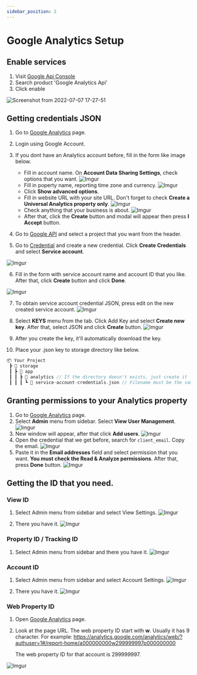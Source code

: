 ```yaml
---
sidebar_position: 2
---
```


# Google Analytics Setup

## Enable services
1. Visit [Google Api Console](https://console.cloud.google.com/)
2. Search product 'Google Analytics Api' 
3. Click enable
 
![Screenshot from 2022-07-07 17-27-51](https://user-images.githubusercontent.com/79588035/177752913-e7148b37-5954-4f4c-b135-9c8c80571eef.png)

## Getting credentials JSON

1. Go to [Google Analytics](http://analytics.google.com/) page.
2. Login using Google Account.
3. If you dont have an Analytics account before, fill in the form like image below. 

    - Fill in account name. On **Account Data Sharing Settings**, check options that you want.
    ![Imgur](https://i.imgur.com/f6grepG.png)
    - Fill in poperty name, reporting time zone and currency.
    ![Imgur](https://i.imgur.com/tqjv2JS.png)
    - Click **Show advanced options**.
    - Fill in website URL with your site URL. Don't forget to check **Create a Universal Analytics property only**.
    ![Imgur](https://i.imgur.com/sBBNTQh.png)
    - Check anything that your business is about.
    ![Imgur](https://i.imgur.com/nEDZcGA.png)
    - After that, click the **Create** button and modal will appear then press **I Accept** button.

4. Go to [Google API](https://console.cloud.google.com/apis/dashboard) and select a project that you want from the header.
5. Go to [Credential](https://console.cloud.google.com/apis/credentials) and create a new credential. Click **Create Credentials** and select **Service account**.

![Imgur](https://i.imgur.com/nS7m6rZ.png)

6. Fill in the form with service account name and account ID that you like. After that, click **Create** button and click **Done**.

![Imgur](https://i.imgur.com/PhCaP9Z.png)

7. To obtain service account credential JSON, press edit on the new created service account.
![Imgur](https://i.imgur.com/pXbDdHy.png)

8. Select **KEYS** menu from the tab. Click Add Key and select **Create new key**. After that, select JSON and click **Create** button.
![Imgur](https://i.imgur.com/oexLid9.png)

9. After you create the key, it'll automatically download the key.
10. Place your .json key to storage directory like below.

```php
📦 Your Project
 ┣ 📂 storage
 ┃ ┣ 📂 app
 ┃ ┃ ┣ 📂 analytics // If the directory doesn't exists, just create it
 ┃ ┃ ┃ ┗ 📜 service-account-credentials.json // Filename must be the same
```

## Granting permissions to your Analytics property

1. Go to [Google Analytics](http://analytics.google.com/) page.
2. Select **Admin** menu from sidebar. Select **View User Management**.
![Imgur](https://i.imgur.com/PeKLoZ3.png)
3. New window will appear, after that click **Add users**.
![Imgur](https://i.imgur.com/BCVGUH4.png)
4. Open the credential that we get before, search for `client_email`. Copy the email.
![Imgur](https://i.imgur.com/A7CPWQB.png)
5. Paste it in the **Email addresses** field and select permission that you want. **You must check the Read & Analyze permissions**. After that, press **Done** button.
![Imgur](https://i.imgur.com/gzDv7sb.png)

## Getting the ID that you need.

### View ID

1. Select Admin menu from sidebar and select View Settings.
![Imgur](https://i.imgur.com/07rzLN4.png)

2. There you have it. 
![Imgur](https://i.imgur.com/hsLpo0A.png)

### Property ID / Tracking ID

1. Select Admin menu from sidebar and there you have it.
![Imgur](https://i.imgur.com/LdY7YVz.png)

### Account ID

1. Select Admin menu from sidebar and select Account Settings.
![Imgur](https://i.imgur.com/G34Uwxs.png)

2. There you have it. 
![Imgur](https://i.imgur.com/dCvEycA.png)

### Web Property ID

1. Open [Google Analytics](http://analytics.google.com/) page.
2. Look at the page URL. The web property ID start with **w**. Usually it has 9 character. For example: 
https://analytics.google.com/analytics/web/?authuser=1#/report-home/a000000000w299999997p000000000

   The web property ID for that account is 299999997.

![Imgur](https://i.imgur.com/XWimJm5.png)


